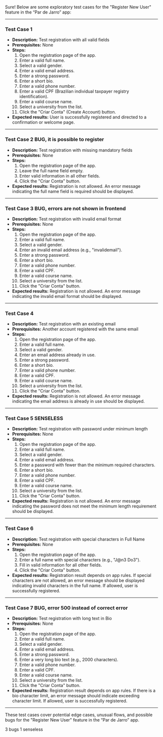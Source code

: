 Sure! Below are some exploratory test cases for the "Register New User" feature in the “Par de Jarro” app:

---

### Test Case 1
- **Description:** Test registration with all valid fields
- **Prerequisites:** None
- **Steps:**
  1. Open the registration page of the app.
  2. Enter a valid full name.
  3. Select a valid gender.
  4. Enter a valid email address.
  5. Enter a strong password.
  6. Enter a short bio.
  7. Enter a valid phone number.
  8. Enter a valid CPF (Brazilian individual taxpayer registry identification).
  9. Enter a valid course name.
  10. Select a university from the list.
  11. Click the "Criar Conta" (Create Account) button.
- **Expected results:** User is successfully registered and directed to a confirmation or welcome page.

---

### Test Case 2 BUG, it is possible to register
- **Description:** Test registration with missing mandatory fields
- **Prerequisites:** None
- **Steps:**
  1. Open the registration page of the app.
  2. Leave the full name field empty.
  3. Enter valid information in all other fields.
  4. Click the "Criar Conta" button.
- **Expected results:** Registration is not allowed. An error message indicating the full name field is required should be displayed.

---

### Test Case 3 BUG, errors are not shown in frontend
- **Description:** Test registration with invalid email format
- **Prerequisites:** None
- **Steps:**
  1. Open the registration page of the app.
  2. Enter a valid full name.
  3. Select a valid gender.
  4. Enter an invalid email address (e.g., "invalidemail").
  5. Enter a strong password.
  6. Enter a short bio.
  7. Enter a valid phone number.
  8. Enter a valid CPF.
  9. Enter a valid course name.
  10. Select a university from the list.
  11. Click the "Criar Conta" button.
- **Expected results:** Registration is not allowed. An error message indicating the invalid email format should be displayed.

---

### Test Case 4
- **Description:** Test registration with an existing email
- **Prerequisites:** Another account registered with the same email
- **Steps:**
  1. Open the registration page of the app.
  2. Enter a valid full name.
  3. Select a valid gender.
  4. Enter an email address already in use.
  5. Enter a strong password.
  6. Enter a short bio.
  7. Enter a valid phone number.
  8. Enter a valid CPF.
  9. Enter a valid course name.
  10. Select a university from the list.
  11. Click the "Criar Conta" button.
- **Expected results:** Registration is not allowed. An error message indicating the email address is already in use should be displayed.

---

### Test Case 5 SENSELESS
- **Description:** Test registration with password under minimum length
- **Prerequisites:** None
- **Steps:**
  1. Open the registration page of the app.
  2. Enter a valid full name.
  3. Select a valid gender.
  4. Enter a valid email address.
  5. Enter a password with fewer than the minimum required characters.
  6. Enter a short bio.
  7. Enter a valid phone number.
  8. Enter a valid CPF.
  9. Enter a valid course name.
  10. Select a university from the list.
  11. Click the "Criar Conta" button.
- **Expected results:** Registration is not allowed. An error message indicating the password does not meet the minimum length requirement should be displayed.

---

### Test Case 6
- **Description:** Test registration with special characters in Full Name
- **Prerequisites:** None
- **Steps:**
  1. Open the registration page of the app.
  2. Enter a full name with special characters (e.g., "J@n3 Do3").
  3. Fill in valid information for all other fields.
  4. Click the "Criar Conta" button.
- **Expected results:** Registration result depends on app rules. If special characters are not allowed, an error message should be displayed indicating invalid characters in the full name. If allowed, user is successfully registered.

---

### Test Case 7 BUG, error 500 instead of correct error
- **Description:** Test registration with long text in Bio
- **Prerequisites:** None
- **Steps:**
  1. Open the registration page of the app.
  2. Enter a valid full name.
  3. Select a valid gender.
  4. Enter a valid email address.
  5. Enter a strong password.
  6. Enter a very long bio text (e.g., 2000 characters).
  7. Enter a valid phone number.
  8. Enter a valid CPF.
  9. Enter a valid course name.
  10. Select a university from the list.
  11. Click the "Criar Conta" button.
- **Expected results:** Registration result depends on app rules. If there is a bio character limit, an error message should indicate exceeding character limit. If allowed, user is successfully registered.

---

These test cases cover potential edge cases, unusual flows, and possible bugs for the "Register New User" feature in the “Par de Jarro” app.

3 bugs
1 senseless